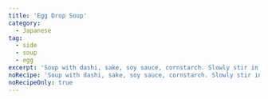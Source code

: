 ```yaml
---
title: 'Egg Drop Soup'
category:
  - Japanese
tag:
  - side
  - soup
  - egg
excerpt: 'Soup with dashi, sake, soy sauce, cornstarch. Slowly stir in lightly beaten eggs.'
noRecipe: 'Soup with dashi, sake, soy sauce, cornstarch. Slowly stir in lightly beaten eggs.'
noRecipeOnly: true
---
```

